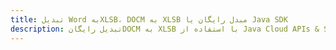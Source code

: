 ---title: تبدیل Word بهXLSB، DOCM به XLSB مبدل رایگان یا Java SDKdescription: تبدیل رایگانDOCM به XLSB با استفاده از Java Cloud APIs & SDK. همچنین اسناد Microsoft Word و OpenOffice را در Cloud ایجاد، ویرایش و رندر کنید.---